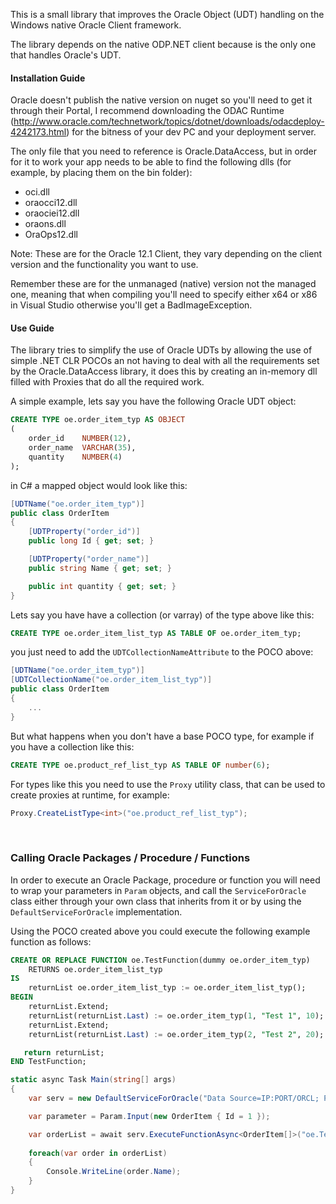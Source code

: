 This is a small library that improves the Oracle Object (UDT) handling on the Windows native Oracle Client framework.

The library depends on the native ODP.NET client because is the only one that handles Oracle's UDT.

#### Installation Guide

Oracle doesn't publish the native version on nuget so you'll need to get it through their Portal, I recommend downloading the ODAC Runtime (http://www.oracle.com/technetwork/topics/dotnet/downloads/odacdeploy-4242173.html) for the bitness of your dev PC and your deployment server.

The only file that you need to reference is Oracle.DataAccess, but in order for it to work your app needs to be able to find the following dlls (for example, by placing them on the bin folder):
* oci.dll
* oraocci12.dll
* oraociei12.dll
* oraons.dll
* OraOps12.dll

Note: These are for the Oracle 12.1 Client, they vary depending on the client version and the functionality you want to use.

Remember these are for the unmanaged (native) version not the managed one, meaning that when compiling you'll need to specify either x64 or x86 in Visual Studio otherwise you'll get a BadImageException.

#### Use Guide

The library tries to simplify the use of Oracle UDTs by allowing the use of simple .NET CLR POCOs an not having to deal with all the requirements set by the Oracle.DataAccess library, it does this by creating an in-memory dll filled with Proxies that do all the required work.

A simple example, lets say you have the following Oracle UDT object:
```sql
CREATE TYPE oe.order_item_typ AS OBJECT
(
	order_id    NUMBER(12),
	order_name  VARCHAR(35),
	quantity    NUMBER(4)
);
```

in C# a mapped object would look like this:

```csharp
[UDTName("oe.order_item_typ")]
public class OrderItem
{
    [UDTProperty("order_id")]
    public long Id { get; set; }

    [UDTProperty("order_name")]
    public string Name { get; set; }

    public int quantity { get; set; }
}
```

Lets say you have have a collection (or varray) of the type above like this:

```sql
CREATE TYPE oe.order_item_list_typ AS TABLE OF oe.order_item_typ;
```

you just need to add the `UDTCollectionNameAttribute` to the POCO above:

```csharp
[UDTName("oe.order_item_typ")]
[UDTCollectionName("oe.order_item_list_typ")]
public class OrderItem
{
	...
}
```

But what happens when you don't have a base POCO type, for example if you have a collection like this:

```sql
CREATE TYPE oe.product_ref_list_typ AS TABLE OF number(6); 
```

For types like this you need to use the `Proxy` utility class, that can be used to create proxies at runtime, for example:

```csharp
Proxy.CreateListType<int>("oe.product_ref_list_typ");
```
<br>

### Calling Oracle Packages / Procedure / Functions

In order to execute an Oracle Package, procedure or function you will need to wrap your parameters in `Param` objects, and call the `ServiceForOracle` class either through your own class that inherits from it or by using the `DefaultServiceForOracle` implementation.

Using the POCO created above you could execute the following example function as follows:

```sql
CREATE OR REPLACE FUNCTION oe.TestFunction(dummy oe.order_item_typ)
    RETURNS oe.order_item_list_typ
IS
    returnList oe.order_item_list_typ := oe.order_item_list_typ();
BEGIN
    returnList.Extend;
    returnList(returnList.Last) := oe.order_item_typ(1, "Test 1", 10);
    returnList.Extend;
    returnList(returnList.Last) := oe.order_item_typ(2, "Test 2", 20);

   return returnList;
END TestFunction;
```

```csharp
static async Task Main(string[] args)
{
    var serv = new DefaultServiceForOracle("Data Source=IP:PORT/ORCL; Pooling=True;User id=; password=;");

    var parameter = Param.Input(new OrderItem { Id = 1 });

    var orderList = await serv.ExecuteFunctionAsync<OrderItem[]>("oe.TestFunction", parameter);
	
    foreach(var order in orderList)
    {
        Console.WriteLine(order.Name);
    }
}
```